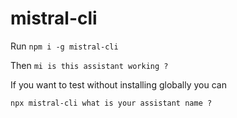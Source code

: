 # mistral-cli

Run `npm i -g mistral-cli`

Then `mi is this assistant working ?`

If you want to test without installing globally you can 

`npx mistral-cli what is your assistant name ?`